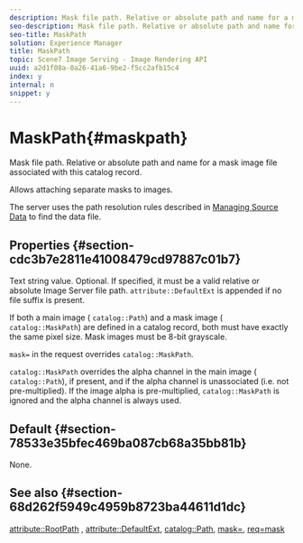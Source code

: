 ```yaml
---
description: Mask file path. Relative or absolute path and name for a mask image file associated with this catalog record.
seo-description: Mask file path. Relative or absolute path and name for a mask image file associated with this catalog record.
seo-title: MaskPath
solution: Experience Manager
title: MaskPath
topic: Scene7 Image Serving - Image Rendering API
uuid: a2d1f08a-0a26-41a6-9be2-f5cc2afb15c4
index: y
internal: n
snippet: y
---
```


# MaskPath{#maskpath}

Mask file path. Relative or absolute path and name for a mask image file associated with this catalog record.

Allows attaching separate masks to images.

The server uses the path resolution rules described in [Managing Source Data](c_configuration_and_administration.md#concept_1EC4D9F0E58A430CAE045761F1FF9173) to find the data file.

## Properties {#section-cdc3b7e2811e41008479cd97887c01b7}

Text string value. Optional. If specified, it must be a valid relative or absolute Image Server file path. `attribute::DefaultExt` is appended if no file suffix is present.

If both a main image ( `catalog::Path`) and a mask image ( `catalog::MaskPath`) are defined in a catalog record, both must have exactly the same pixel size. Mask images must be 8-bit grayscale.

`mask=` in the request overrides `catalog::MaskPath`.

`catalog::MaskPath` overrides the alpha channel in the main image ( `catalog::Path`), if present, and if the alpha channel is unassociated (i.e. not pre-multiplied). If the image alpha is pre-multiplied, `catalog::MaskPath` is ignored and the alpha channel is always used.

## Default {#section-78533e35bfec469ba087cb68a35bb81b}

None.

## See also {#section-68d262f5949c4959b8723ba44611d1dc}

[attribute::RootPath](r_rootpath.md#reference_17D57E5967BE403B8408FA7214017494) , [attribute::DefaultExt](r_defaultext.md#reference_1B96C71A253049DDAEAE09892D3484A0), [catalog::Path](../../../../../../is-api/image-catalog/image-serving-api-ref/c-image-catalog-reference/c-image-svg-data-reference/c-image-data-reference/r-path-cat.md#reference-306afcaff172440ca81b85da8d78213c), [mask=](r_mask.md#reference_922254E027404FB890B850E2723EE06E), [req=mask](r_req.md#reference_907CDB4A97034DB7AD94695F25552E76) 

